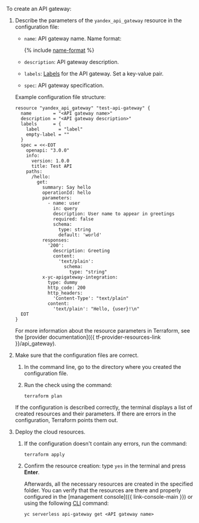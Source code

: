 To create an API gateway:

1. Describe the parameters of the `yandex_api_gateway` resource in the configuration file:

   * `name`: API gateway name. Name format:

      {% include [name-format](../../_includes/name-format.md) %}

   * `description`: API gateway description.
   * `labels`: [Labels](../../overview/concepts/services#labels) for the API gateway. Set a key-value pair.
   * `spec`: API gateway specification.

   Example configuration file structure:

   ```hcl
   resource "yandex_api_gateway" "test-api-gateway" {
     name        = "<API gateway name>"
     description = "<API gateway description>"
     labels      = {
       label       = "label"
       empty-label = ""
     }
     spec = <<-EOT
       openapi: "3.0.0"
       info:
         version: 1.0.0
         title: Test API
       paths:
         /hello:
           get:
             summary: Say hello
             operationId: hello
             parameters:
               - name: user
                 in: query
                 description: User name to appear in greetings
                 required: false
                 schema:
                   type: string
                   default: 'world'
             responses:
               '200':
                 description: Greeting
                 content:
                   'text/plain':
                     schema:
                       type: "string"
             x-yc-apigateway-integration:
               type: dummy
               http_code: 200
               http_headers:
                 'Content-Type': "text/plain"
               content:
                 'text/plain': "Hello, {user}!\n"
     EOT
   }
   ```

   For more information about the resource parameters in Terraform, see the [provider documentation]({{ tf-provider-resources-link }}/api_gateway).

1. Make sure that the configuration files are correct.

   1. In the command line, go to the directory where you created the configuration file.
   1. Run the check using the command:

      ```
      terraform plan
      ```

   If the configuration is described correctly, the terminal displays a list of created resources and their parameters. If there are errors in the configuration, Terraform points them out.

1. Deploy the cloud resources.

   1. If the configuration doesn't contain any errors, run the command:

      ```
      terraform apply
      ```

   1. Confirm the resource creation: type `yes` in the terminal and press **Enter**.

      Afterwards, all the necessary resources are created in the specified folder. You can verify that the resources are there and properly configured in the [management console]({{ link-console-main }}) or using the following [CLI](../../cli/quickstart.md) command:

      ```
      yc serverless api-gateway get <API gateway name>
      ```
